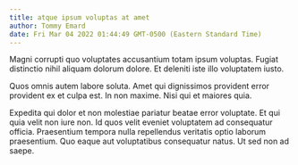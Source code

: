 ```yaml
---
title: atque ipsum voluptas at amet
author: Tommy Emard
date: Fri Mar 04 2022 01:44:49 GMT-0500 (Eastern Standard Time)
---
```

Magni corrupti quo voluptates accusantium totam ipsum voluptas. Fugiat distinctio nihil aliquam dolorum dolore. Et deleniti iste illo voluptatem iusto.

 Quos omnis autem labore soluta. Amet qui dignissimos provident error provident ex et culpa est. In non maxime. Nisi qui et maiores quia.

 Expedita qui dolor et non molestiae pariatur beatae error voluptate. Et qui quia velit non iure non. Id quos velit eveniet voluptatem ad consequatur officia. Praesentium tempora nulla repellendus veritatis optio laborum praesentium. Quo eaque aut voluptatibus consequatur natus. Ut sed non ad saepe.